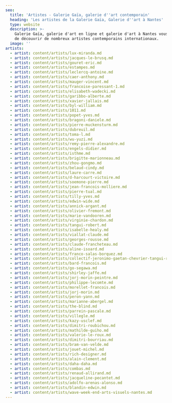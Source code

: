 ```yaml
---
seo:
  title: 'Artistes - Galerie Gaïa, galerie d''art contemporain'
  heading: 'Les artistes de la Galerie Gaïa, Galerie d''art à Nantes'
  type: website
  description: >-
    Galerie Gaïa, galerie d'art en ligne et galerie d'art à Nantes vous propose
    de découvrir de nombreux artistes contemporains internationaux.
  image: ''
artists:
  - artist: content/artists/lux-miranda.md
  - artist: content/artists/jacques-le-brusq.md
  - artist: content/artists/gouret-eric.md
  - artist: content/artists/estampes.md
  - artist: content/artists/leclercq-antoine.md
  - artist: content/artists/caer-anthony.md
  - artist: content/artists/mauger-vincent.md
  - artist: content/artists/francoise-paressant-1.md
  - artist: content/artists/elisabeth-wadecki.md
  - artist: content/artists/garibbo-alberte.md
  - artist: content/artists/xavier-jallais.md
  - artist: content/artists/byl-william.md
  - artist: content/artists/1011.md
  - artist: content/artists/popet-yves.md
  - artist: content/artists/bragoni-daniele.md
  - artist: content/artists/pierre-muckensturm.md
  - artist: content/artists/dubreuil.md
  - artist: content/artists/toma-l.md
  - artist: content/artists/wu-yuzi.md
  - artist: content/artists/remy-pierre-alexandre.md
  - artist: content/artists/engels-didier.md
  - artist: content/artists/isthme.md
  - artist: content/artists/brigitte-marionneau.md
  - artist: content/artists/zhou-gongmo.md
  - artist: content/artists/belaud-cindy.md
  - artist: content/artists/laure-carre.md
  - artist: content/artists/d-harcourt-victoire.md
  - artist: content/artists/soemone-pierre.md
  - artist: content/artists/jean-francois-molliere.md
  - artist: content/artists/pierre-tual.md
  - artist: content/artists/tilly-yves.md
  - artist: content/artists/edwin-wide.md
  - artist: content/artists/annick-argant.md
  - artist: content/artists/olivier-fremont.md
  - artist: content/artists/marie-vandooren.md
  - artist: content/artists/virginie-chardon.md
  - artist: content/artists/tangui-robert.md
  - artist: content/artists/isabelle-healy.md
  - artist: content/artists/viallat-claude.md
  - artist: content/artists/georges-rousse.md
  - artist: content/artists/claude-francheteau.md
  - artist: content/artists/aline-isoard.md
  - artist: content/artists/franco-salas-borquez.md
  - artist: content/artists/collectif-jeronimo-gaetan-chevrier-tangui-robert.md
  - artist: content/artists/bard-francois.md
  - artist: content/artists/go-segawa.md
  - artist: content/artists/shirley-jaffe.md
  - artist: content/artists/jorj-morin-peintre.md
  - artist: content/artists/philippe-lecomte.md
  - artist: content/artists/morellet-francois.md
  - artist: content/artists/jorj-morin.md
  - artist: content/artists/peron-yann.md
  - artist: content/artists/marianne-abergel.md
  - artist: content/artists/the-blind.md
  - artist: content/artists/parrein-pascale.md
  - artist: content/artists/villegle.md
  - artist: content/artists/kazy-usclef.md
  - artist: content/artists/dimitri-roubichou.md
  - artist: content/artists/mathilde-guiho.md
  - artist: content/artists/valerie-le-roux.md
  - artist: content/artists/dimitri-bourriau.md
  - artist: content/artists/bram-van-velde.md
  - artist: content/artists/jouet-michel.md
  - artist: content/artists/rich-designer.md
  - artist: content/artists/alain-clement.md
  - artist: content/artists/daha-daha.md
  - artist: content/artists/combas.md
  - artist: content/artists/renaud-allirand.md
  - artist: content/artists/jacqueline-pecantet.md
  - artist: content/artists/adolfo-arenas-alonso.md
  - artist: content/artists/blandin-edwin.md
  - artist: content/artists/wave-week-end-arts-visuels-nantes.md
---
```


